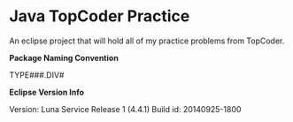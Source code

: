 # Java TopCoder Practice

An eclipse project that will hold all of my practice problems from TopCoder.

**Package Naming Convention**

TYPE###.DIV#

**Eclipse Version Info**

Version: Luna Service Release 1 (4.4.1)
Build id: 20140925-1800